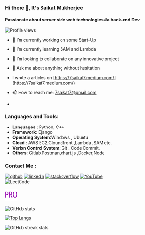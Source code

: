 ### Hi there 👋, It's  Saikat Mukherjee
#### Passionate about server side web technologies #a back-end Dev 

![Profile views](https://gpvc.arturio.dev/7saikat7)  




- 🔭 I’m currently working on some Start-Up
- 🌱 I’m currently learning  SAM and Lambda
- 👯 I’m looking to collaborate on any innovative project 
- 💬 Ask me about anything without hesitation

-    I wrote a articles on [https://7saikat7.medium.com/](https://7saikat7.medium.com/)
- 📫 How to reach me: 7saikat7@gmail.com 
- 
<h3 align="left">Languages and Tools:</h3>


 - **Languages** : Python, C++
 - **Framework**: Django 
 - **Operating Syatem**:Windows , Ubuntu 
 - **Cloud** : AWS EC2,Cloundfront ,Lambda ,SAM etc.
 - **Verion Control System**: Git , Code Commit,
 - **Others**: Gitlab,Postman,chart.js ,Docker,Node

<h3 align="left">Contact Me :</h3>

[<img src='https://cdn.jsdelivr.net/npm/simple-icons@3.0.1/icons/github.svg' alt='github' height='40'>](https://github.com/7saikat7)  [<img src='https://cdn.jsdelivr.net/npm/simple-icons@3.0.1/icons/linkedin.svg' alt='linkedin' height='40'>](https://www.linkedin.com/in/https://linkedin.com/in/https://www.linkedin.com/in/saikat-mukherjee-616534191//)  [<img src='https://cdn.jsdelivr.net/npm/simple-icons@3.0.1/icons/stackoverflow.svg' alt='stackoverflow' height='40'>](https://stackoverflow.com/users/https://stackoverflow.com/users/https://stackoverflow.com/users/14032693/saikat-mukherjee)  [<img src='https://cdn.jsdelivr.net/npm/simple-icons@3.0.1/icons/youtube.svg' alt='YouTube' height='40'>](https://www.youtube.com/channel/https://www.youtube.com/c/https://www.youtube.com/channel/ucoup8pm964djabuoqkb35ja/)  
![LeetCode](https://leetcode.com/7saikat7/)



<a href='https://github.com/pricing'><img src='https://raw.githubusercontent.com/acervenky/animated-github-badges/master/assets/pro.gif' width='40' height='40'></a> 



![GitHub stats](https://github-readme-stats.vercel.app/api?username=7saikat7&show_icons=true&count_private=true)  


[![Top Langs](https://github-readme-stats.vercel.app/api/top-langs/?username=7saikat7)](https://github.com/anuraghazra/github-readme-stats)
<!-- ![GitHub Activity Graph](https://activity-graph.herokuapp.com/graph?username=7saikat7)   -->


![GitHub streak stats](https://github-readme-streak-stats.herokuapp.com/?user=7saikat7)  


